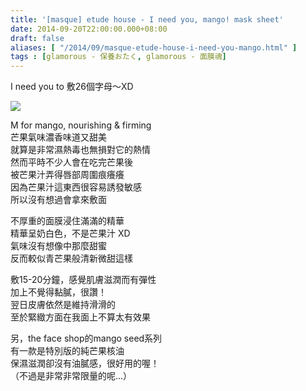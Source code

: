 ```yaml
---
title: '[masque] etude house - I need you, mango! mask sheet'
date: 2014-09-20T22:00:00.000+08:00
draft: false
aliases: [ "/2014/09/masque-etude-house-i-need-you-mango.html" ]
tags : [glamorous - 保養おたく, glamorous - 面膜魂]
---
```


I need you to 敷26個字母～XD  

![](/images/etudehousem.jpg)

M for mango, nourishing & firming  
芒果氣味濃香味道又甜美  
就算是非常濕熱毒也無損對它的熱情  
然而平時不少人會在吃完芒果後  
被芒果汁弄得唇部周圍痕癢癢  
因為芒果汁這東西很容易誘發敏感  
所以沒有想過會拿來敷面  
  
不厚重的面膜浸住滿滿的精華  
精華呈奶白色，不是芒果汁 XD  
氣味沒有想像中那麼甜蜜  
反而較似青芒果般清新微甜這樣  
  
敷15-20分鐘，感覺肌膚滋潤而有彈性  
加上不覺得黏膩，很讚！  
翌日皮膚依然是維持滑滑的  
至於緊緻方面在我面上不算太有效果  
  
另，the face shop的mango seed系列  
有一款是特別版的純芒果核油  
保濕滋潤卻沒有油膩感，很好用的喔！  
（不過是非常非常限量的呢...）
